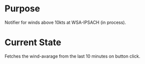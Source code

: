 # Purpose
Notifier for winds above 10kts at WSA-IPSACH (in process).

# Current State
Fetches the wind-avarage from the last 10 minutes on button click.
